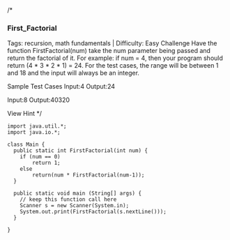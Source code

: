 /*
### First_Factorial 

Tags: recursion, math fundamentals | Difficulty: Easy
Challenge
Have the function FirstFactorial(num) take the num parameter being passed and return the factorial of it. 
For example: if num = 4, then your program should return (4 * 3 * 2 * 1) = 24. 
For the test cases, the range will be between 1 and 18 and the input will always be an integer. 

Sample Test Cases
Input:4
Output:24

Input:8
Output:40320

View Hint
*/
```
import java.util.*; 
import java.io.*;

class Main {  
  public static int FirstFactorial(int num) { 
    if (num == 0)    
        return 1;    
    else    
        return(num * FirstFactorial(num-1));
  }
  
  public static void main (String[] args) {  
    // keep this function call here     
    Scanner s = new Scanner(System.in);
    System.out.print(FirstFactorial(s.nextLine())); 
  }   
  
}
```